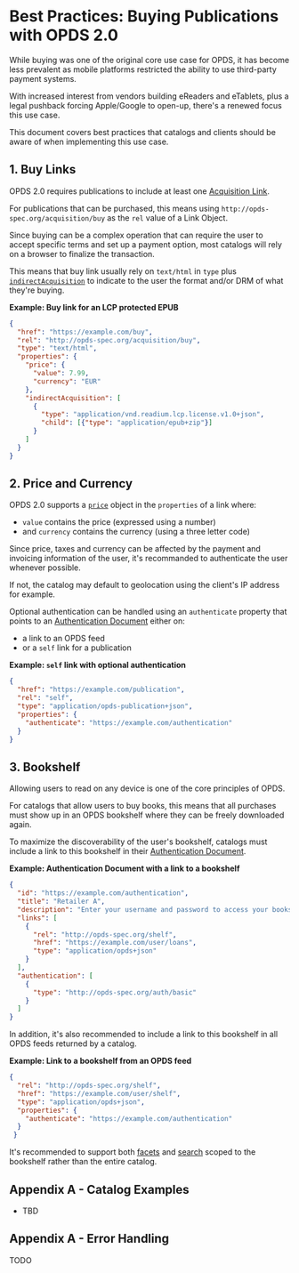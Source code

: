 # Best Practices: Buying Publications with OPDS 2.0

While buying was one of the original core use case for OPDS, it has become less prevalent as mobile platforms restricted the ability to use third-party payment systems.

With increased interest from vendors building eReaders and eTablets, plus a legal pushback forcing Apple/Google to open-up, there's a renewed focus this use case.

This document covers best practices that catalogs and clients should be aware of when implementing this use case.

## 1. Buy Links

OPDS 2.0 requires publications to include at least one [Acquisition Link](../opds-2.0.md#53-acquisition-links). 

For publications that can be purchased, this means using `http://opds-spec.org/acquisition/buy` as the `rel` value of a Link Object.

Since buying can be a complex operation that can require the user to accept specific terms and set up a payment option, most catalogs will rely on a browser to finalize the transaction.

This means that buy link usually rely on `text/html` in `type` plus [`indirectAcquisition`](https://drafts.opds.io/opds-2.0#53-acquisition-links) to indicate to the user the format and/or DRM of what they're buying.

**Example: Buy link for an LCP protected EPUB**

```json
{
  "href": "https://example.com/buy",
  "rel": "http://opds-spec.org/acquisition/buy",
  "type": "text/html",
  "properties": {
    "price": {
      "value": 7.99,
      "currency": "EUR"
    },
    "indirectAcquisition": [
      {
        "type": "application/vnd.readium.lcp.license.v1.0+json",
        "child": [{"type": "application/epub+zip"}]
      }
    ]
  }
}
```

## 2. Price and Currency

OPDS 2.0 supports a [`price`]() object in the `properties` of a link where:

* `value` contains the price (expressed using a number)
* and `currency` contains the currency (using a three letter code)

Since price, taxes and currency can be affected by the payment and invoicing information of the user, it's recommanded to authenticate the user whenever possible. 

If not, the catalog may default to geolocation using the client's IP address for example.

Optional authentication can be handled using an `authenticate` property that points to an [Authentication Document](../authentication-for-opds-1.0.md#2-authentication-document) either on:

* a link to an OPDS feed
* or a `self` link for a publication

**Example: `self` link with optional authentication**

```json
{
  "href": "https://example.com/publication",
  "rel": "self",
  "type": "application/opds-publication+json",
  "properties": {
    "authenticate": "https://example.com/authentication"
  }
}
```

## 3. Bookshelf

Allowing users to read on any device is one of the core principles of OPDS.

For catalogs that allow users to buy books, this means that all purchases must show up in an OPDS bookshelf where they can be freely downloaded again.

To maximize the discoverability of the user's bookshelf, catalogs must include a link to this bookshelf in their [Authentication Document](../authentication-for-opds-1.0.md#2-authentication-document).

**Example: Authentication Document with a link to a bookshelf**

```json
{
  "id": "https://example.com/authentication",
  "title": "Retailer A",
  "description": "Enter your username and password to access your books purchased at Retailer A.",
  "links": [
    {
      "rel": "http://opds-spec.org/shelf", 
      "href": "https://example.com/user/loans", 
      "type": "application/opds+json"
    }
  ],
  "authentication": [
    {
      "type": "http://opds-spec.org/auth/basic"
    }
  ]
}
```

In addition, it's also recommended to include a link to this bookshelf in all OPDS feeds returned by a catalog.


**Example: Link to a bookshelf from an OPDS feed**

```json
{
  "rel": "http://opds-spec.org/shelf", 
  "href": "https://example.com/user/shelf", 
  "type": "application/opds+json",
  "properties": {
    "authenticate": "https://example.com/authentication"
  }
 }
```

It's recommended to support both [facets](../opds-2.0.md#24-facets) and [search](../opds-2.0.md#3-search) scoped to the bookshelf rather than the entire catalog.


## Appendix A - Catalog Examples

* TBD

## Appendix A - Error Handling

TODO
